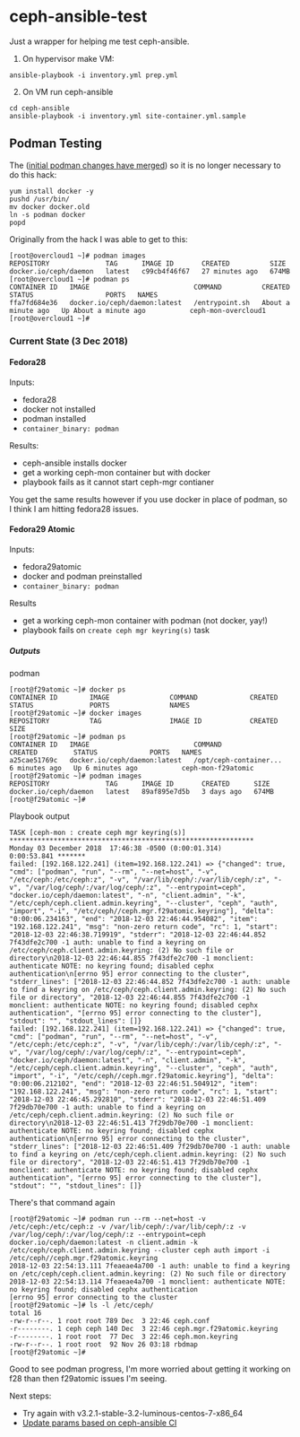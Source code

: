 # ceph-ansible-test

Just a wrapper for helping me test ceph-ansible. 

1. On hypervisor make VM:
```
ansible-playbook -i inventory.yml prep.yml
```

2. On VM run ceph-ansible
```
cd ceph-ansible
ansible-playbook -i inventory.yml site-container.yml.sample
```

## Podman Testing

The ([initial podman changes have merged](https://github.com/ceph/ceph-ansible/pull/3308))
so it is no longer necessary to do this hack:
```
yum install docker -y
pushd /usr/bin/
mv docker docker.old
ln -s podman docker
popd
```
Originally from the hack I was able to get to this:
```
[root@overcloud1 ~]# podman images
REPOSITORY              TAG      IMAGE ID       CREATED          SIZE
docker.io/ceph/daemon   latest   c99cb4f46f67   27 minutes ago   674MB
[root@overcloud1 ~]# podman ps
CONTAINER ID   IMAGE                          COMMAND          CREATED              STATUS                  PORTS   NAMES
ffa7fd684e36   docker.io/ceph/daemon:latest   /entrypoint.sh   About a minute ago   Up About a minute ago           ceph-mon-overcloud1
[root@overcloud1 ~]# 
```

### Current State (3 Dec 2018)

#### Fedora28

Inputs:
- fedora28
- docker not installed
- podman installed
- `container_binary: podman`

Results:
- ceph-ansible installs docker 
- get a working ceph-mon container but with docker
- playbook fails as it cannot start ceph-mgr contianer

You get the same results however if you use docker in place of podman,
so I think I am hitting fedora28 issues.

#### Fedora29 Atomic

Inputs:
- fedora29atomic 
- docker and podman preinstalled
- `container_binary: podman`

Results
- get a working ceph-mon container with podman (not docker, yay!)
- playbook fails on `create ceph mgr keyring(s)` task


##### Outputs

podman
```
[root@f29atomic ~]# docker ps
CONTAINER ID        IMAGE               COMMAND             CREATED             STATUS              PORTS               NAMES
[root@f29atomic ~]# docker images
REPOSITORY          TAG                 IMAGE ID            CREATED             SIZE
[root@f29atomic ~]# podman ps
CONTAINER ID   IMAGE                          COMMAND                  CREATED         STATUS             PORTS   NAMES
a25cae51769c   docker.io/ceph/daemon:latest   /opt/ceph-container...   6 minutes ago   Up 6 minutes ago           ceph-mon-f29atomic
[root@f29atomic ~]# podman images
REPOSITORY              TAG      IMAGE ID       CREATED      SIZE
docker.io/ceph/daemon   latest   89af895e7d5b   3 days ago   674MB
[root@f29atomic ~]# 
```

Playbook output
```
TASK [ceph-mon : create ceph mgr keyring(s)] *************************************************************
Monday 03 December 2018  17:46:38 -0500 (0:00:01.314)       0:00:53.841 ******* 
failed: [192.168.122.241] (item=192.168.122.241) => {"changed": true, "cmd": ["podman", "run", "--rm", "--net=host", "-v", "/etc/ceph:/etc/ceph:z", "-v", "/var/lib/ceph/:/var/lib/ceph/:z", "-v", "/var/log/ceph/:/var/log/ceph/:z", "--entrypoint=ceph", "docker.io/ceph/daemon:latest", "-n", "client.admin", "-k", "/etc/ceph/ceph.client.admin.keyring", "--cluster", "ceph", "auth", "import", "-i", "/etc/ceph//ceph.mgr.f29atomic.keyring"], "delta": "0:00:06.234163", "end": "2018-12-03 22:46:44.954082", "item": "192.168.122.241", "msg": "non-zero return code", "rc": 1, "start": "2018-12-03 22:46:38.719919", "stderr": "2018-12-03 22:46:44.852 7f43dfe2c700 -1 auth: unable to find a keyring on /etc/ceph/ceph.client.admin.keyring: (2) No such file or directory\n2018-12-03 22:46:44.855 7f43dfe2c700 -1 monclient: authenticate NOTE: no keyring found; disabled cephx authentication\n[errno 95] error connecting to the cluster", "stderr_lines": ["2018-12-03 22:46:44.852 7f43dfe2c700 -1 auth: unable to find a keyring on /etc/ceph/ceph.client.admin.keyring: (2) No such file or directory", "2018-12-03 22:46:44.855 7f43dfe2c700 -1 monclient: authenticate NOTE: no keyring found; disabled cephx authentication", "[errno 95] error connecting to the cluster"], "stdout": "", "stdout_lines": []}
failed: [192.168.122.241] (item=192.168.122.241) => {"changed": true, "cmd": ["podman", "run", "--rm", "--net=host", "-v", "/etc/ceph:/etc/ceph:z", "-v", "/var/lib/ceph/:/var/lib/ceph/:z", "-v", "/var/log/ceph/:/var/log/ceph/:z", "--entrypoint=ceph", "docker.io/ceph/daemon:latest", "-n", "client.admin", "-k", "/etc/ceph/ceph.client.admin.keyring", "--cluster", "ceph", "auth", "import", "-i", "/etc/ceph//ceph.mgr.f29atomic.keyring"], "delta": "0:00:06.212102", "end": "2018-12-03 22:46:51.504912", "item": "192.168.122.241", "msg": "non-zero return code", "rc": 1, "start": "2018-12-03 22:46:45.292810", "stderr": "2018-12-03 22:46:51.409 7f29db70e700 -1 auth: unable to find a keyring on /etc/ceph/ceph.client.admin.keyring: (2) No such file or directory\n2018-12-03 22:46:51.413 7f29db70e700 -1 monclient: authenticate NOTE: no keyring found; disabled cephx authentication\n[errno 95] error connecting to the cluster", "stderr_lines": ["2018-12-03 22:46:51.409 7f29db70e700 -1 auth: unable to find a keyring on /etc/ceph/ceph.client.admin.keyring: (2) No such file or directory", "2018-12-03 22:46:51.413 7f29db70e700 -1 monclient: authenticate NOTE: no keyring found; disabled cephx authentication", "[errno 95] error connecting to the cluster"], "stdout": "", "stdout_lines": []}
```

There's that command again
```
[root@f29atomic ~]# podman run --rm --net=host -v /etc/ceph:/etc/ceph:z -v /var/lib/ceph/:/var/lib/ceph/:z -v /var/log/ceph/:/var/log/ceph/:z --entrypoint=ceph docker.io/ceph/daemon:latest -n client.admin -k /etc/ceph/ceph.client.admin.keyring --cluster ceph auth import -i /etc/ceph//ceph.mgr.f29atomic.keyring
2018-12-03 22:54:13.111 7feaeae4a700 -1 auth: unable to find a keyring on /etc/ceph/ceph.client.admin.keyring: (2) No such file or directory
2018-12-03 22:54:13.114 7feaeae4a700 -1 monclient: authenticate NOTE: no keyring found; disabled cephx authentication
[errno 95] error connecting to the cluster
[root@f29atomic ~]# ls -l /etc/ceph/
total 16
-rw-r--r--. 1 root root 789 Dec  3 22:46 ceph.conf
-r--------. 1 ceph ceph 140 Dec  3 22:46 ceph.mgr.f29atomic.keyring
-r--------. 1 root root  77 Dec  3 22:46 ceph.mon.keyring
-rw-r--r--. 1 root root  92 Nov 26 03:18 rbdmap
[root@f29atomic ~]# 
```

Good to see podman progress, I'm more worried about getting it working
on f28 than then f29atomic issues I'm seeing.

Next steps:
- Try again with v3.2.1-stable-3.2-luminous-centos-7-x86_64
- [Update params based on ceph-ansible CI](https://github.com/ceph/ceph-ansible/tree/master/tests/functional/fedora/29/container-podman/group_vars)
